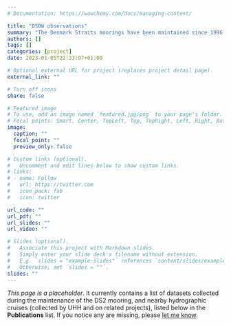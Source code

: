 ```yaml
---
# Documentation: https://wowchemy.com/docs/managing-content/

title: "DSOW observations"
summary: "The Denmark Straits moorings have been maintained since 1996 by the Universität of Hamburg and Iceland."
authors: []
tags: []
categories: [project]
date: 2023-01-05T22:33:07+01:00

# Optional external URL for project (replaces project detail page).
external_link: ""

# Turn off icons
share: false

# Featured image
# To use, add an image named `featured.jpg/png` to your page's folder.
# Focal points: Smart, Center, TopLeft, Top, TopRight, Left, Right, BottomLeft, Bottom, BottomRight.
image:
  caption: ""
  focal_point: ""
  preview_only: false

# Custom links (optional).
#   Uncomment and edit lines below to show custom links.
# links:
# - name: Follow
#   url: https://twitter.com
#   icon_pack: fab
#   icon: twitter

url_code: ""
url_pdf: ""
url_slides: ""
url_video: ""

# Slides (optional).
#   Associate this project with Markdown slides.
#   Simply enter your slide deck's filename without extension.
#   E.g. `slides = "example-slides"` references `content/slides/example-slides.md`.
#   Otherwise, set `slides = ""`.
slides: ""
---
```


*This page is a placeholder*.  It currently contains a list of datasets collected during the maintenance of the DS2 mooring, and nearby hydrographic cruises (collected by UHH and on related projects), listed below in the **Publications** list.  If you notice any are missing, please [let me know](mailto:eleanor.frajka@uni-hamburg.de).


